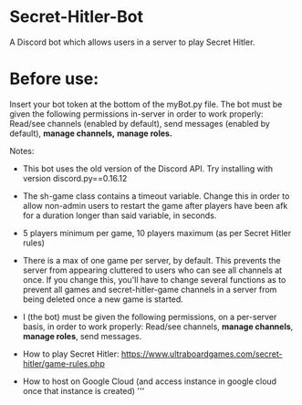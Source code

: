 # Secret-Hitler-Bot

A Discord bot which allows users in a server to play Secret Hitler.

# Before use:
Insert your bot token at the bottom of the myBot.py file.
The bot must be given the following permissions in-server in order to work properly: 
    Read/see channels (enabled by default),
    send messages (enabled by default),
    **manage channels,** 
    **manage roles.** 
    
Notes:
* This bot uses the old version of the Discord API. Try installing with version discord.py==0.16.12

* The sh-game class contains a timeout variable. Change this in order to allow non-admin users to restart the game after players have been afk for a duration longer than said variable, in seconds.

* 5 players minimum per game, 10 players maximum (as per Secret Hitler rules)

* There is a max of one game per server, by default. This prevents the server from appearing cluttered to users who can see all channels at once. If you change this, you'll have to change several functions as to prevent all games and secret-hitler-game channels in a server from being deleted once a new game is started.

* I (the bot) must be given the following permissions, on a per-server basis, in order to work properly: Read/see channels, **manage channels**, **manage roles**, send messages.

* How to play Secret Hitler: https://www.ultraboardgames.com/secret-hitler/game-rules.php

* How to host on Google Cloud (and access instance in google cloud once that instance is created) '''

    

